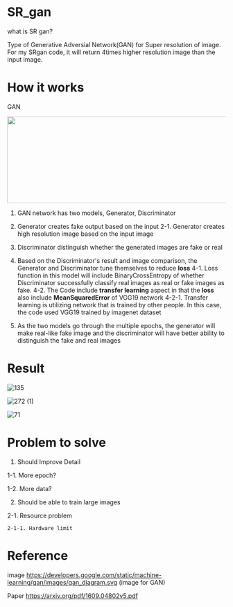 # SR_gan
  what is SR gan?
  
  Type of Generative Adversial Network(GAN) for Super resolution of image. For my SRgan code, it will return 4times higher resolution image than the input image.

# How it works
    
GAN

<img src="https://developers.google.com/static/machine-learning/gan/images/gan_diagram.svg" width = 600 height = 200>


1. GAN network has two models, Generator, Discriminator
2. Generator creates fake output based on the input
  2-1. Generator creates high resolution image based on the input image
3. Discriminator distinguish whether the generated images are fake or real
4. Based on the Discriminator's result and image comparison, the Generator and Discriminator tune themselves to reduce **loss**
  4-1. Loss function in this model will include BinaryCrossEntropy of whether Discriminator successfully classify real images as real or fake images as fake.
  4-2. The Code include **transfer learning** aspect in that the **loss** also include **MeanSquaredError** of VGG19 network
    4-2-1. Transfer learning is utilizing network that is trained by other people. In this case, the code used VGG19 trained by imagenet dataset

5. As the two models go through the multiple epochs, the generator will make real-like fake image and the discriminator will have better ability to distinguish the fake and real images
      
      

# Result

![135](https://user-images.githubusercontent.com/111392592/188732402-570d26c5-e4c0-4534-a9da-187f7a738cc3.png)

![272 (1)](https://user-images.githubusercontent.com/111392592/188732410-3af51c6a-0110-4ccc-90d9-ca24f5fc5016.png)

![71](https://user-images.githubusercontent.com/111392592/188732415-b556ce20-11b9-42b6-9547-cf8720e38aca.png)


# Problem to solve

1. Should Improve Detail

  1-1. More epoch?
  
  1-2. More data?
  

2. Should be able to train large images

  2-1. Resource problem
  
    2-1-1. Hardware limit
   
 
# Reference

image
  https://developers.google.com/static/machine-learning/gan/images/gan_diagram.svg  (image for GAN)

Paper
  https://arxiv.org/pdf/1609.04802v5.pdf

  
      
